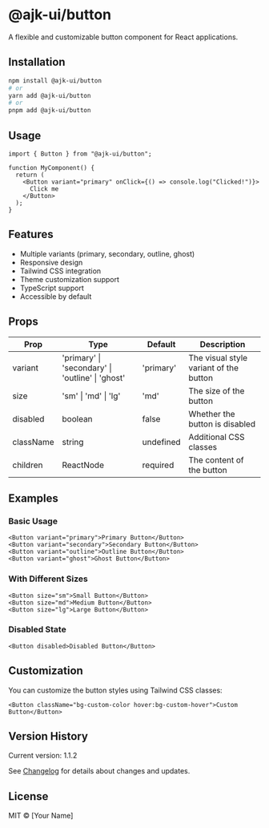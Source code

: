 # @ajk-ui/button

A flexible and customizable button component for React applications.

## Installation

```bash
npm install @ajk-ui/button
# or
yarn add @ajk-ui/button
# or
pnpm add @ajk-ui/button
```

## Usage

```tsx
import { Button } from "@ajk-ui/button";

function MyComponent() {
  return (
    <Button variant="primary" onClick={() => console.log("Clicked!")}>
      Click me
    </Button>
  );
}
```

## Features

- Multiple variants (primary, secondary, outline, ghost)
- Responsive design
- Tailwind CSS integration
- Theme customization support
- TypeScript support
- Accessible by default

## Props

| Prop      | Type                                             | Default   | Description                            |
| --------- | ------------------------------------------------ | --------- | -------------------------------------- |
| variant   | 'primary' \| 'secondary' \| 'outline' \| 'ghost' | 'primary' | The visual style variant of the button |
| size      | 'sm' \| 'md' \| 'lg'                             | 'md'      | The size of the button                 |
| disabled  | boolean                                          | false     | Whether the button is disabled         |
| className | string                                           | undefined | Additional CSS classes                 |
| children  | ReactNode                                        | required  | The content of the button              |

## Examples

### Basic Usage

```tsx
<Button variant="primary">Primary Button</Button>
<Button variant="secondary">Secondary Button</Button>
<Button variant="outline">Outline Button</Button>
<Button variant="ghost">Ghost Button</Button>
```

### With Different Sizes

```tsx
<Button size="sm">Small Button</Button>
<Button size="md">Medium Button</Button>
<Button size="lg">Large Button</Button>
```

### Disabled State

```tsx
<Button disabled>Disabled Button</Button>
```

## Customization

You can customize the button styles using Tailwind CSS classes:

```tsx
<Button className="bg-custom-color hover:bg-custom-hover">Custom Button</Button>
```

## Version History

Current version: 1.1.2

See [Changelog](../../CHANGELOG.md) for details about changes and updates.

## License

MIT © [Your Name]
